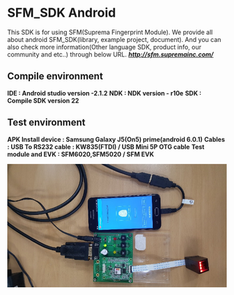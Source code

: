 # SFM_SDK Android

This SDK is for using SFM(Suprema Fingerprint Module).
We provide all about android SFM_SDK(library, example project, document).
And you can also check more information(Other language SDK, product info, our community and etc..) through below URL.
***http://sfm.supremainc.com/***

##	Compile environment
**IDE : Android studio version -2.1.2**
**NDK : NDK version - r10e**
**SDK : Compile SDK version 22**

##	Test environment
**APK Install device : Samsung Galaxy J5(On5) prime(android 6.0.1)**
**Cables :  USB To RS232 cable : KW835(FTDI) / USB Mini 5P OTG cable**
**Test module and EVK : SFM6020,SFM5020 / SFM EVK**

![](working_application.png)


